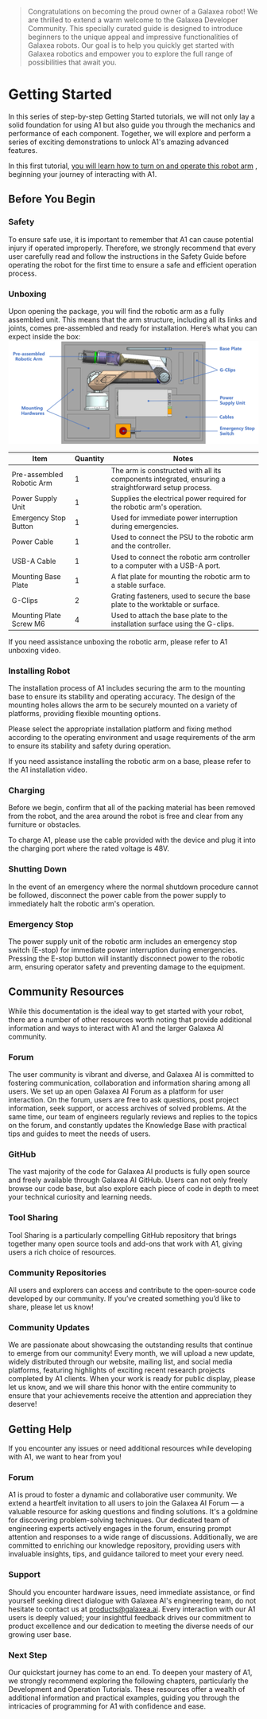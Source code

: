 > Congratulations on becoming the proud owner of a Galaxea robot! We are thrilled to extend a warm welcome to the Galaxea Developer Community. This specially curated guide is designed to introduce beginners to the unique appeal and impressive functionalities of Galaxea robots. Our goal is to help you quickly get started with Galaxea robotics and empower you to explore the full range of possibilities that await you.
# Getting Started
In this series of step-by-step Getting Started tutorials, we will not only lay a solid foundation for using A1 but also guide you through the mechanics and performance of each component. Together, we will explore and perform a series of exciting demonstrations to unlock A1's amazing advanced features.

In this first tutorial, <u>you will learn how to turn on and operate this robot arm</u> , beginning your journey of interacting with A1.
## Before You Begin
### Safety
To ensure safe use, it is important to remember that A1 can cause potential injury if operated improperly. Therefore, we strongly recommend that every user carefully read and follow the instructions in the Safety Guide before operating the robot for the first time to ensure a safe and efficient operation process.

### Unboxing
Upon opening the package, you will find the robotic arm as a fully assembled unit. This means that the arm structure, including all its links and joints, comes pre-assembled and ready for installation. Here’s what you can expect inside the box:
![A1_unboxing](assets/A1_unboxing.png)

| Item                     | Quantity | Notes                                                                 |
|--------------------------|----------|-----------------------------------------------------------------------|
| Pre-assembled Robotic Arm| 1        | The arm is constructed with all its components integrated, ensuring a straightforward setup process. |
| Power Supply Unit        | 1        | Supplies the electrical power required for the robotic arm's operation. |
| Emergency Stop Button    | 1        | Used for immediate power interruption during emergencies.             |
| Power Cable              | 1        | Used to connect the PSU to the robotic arm and the controller.         |
| USB-A Cable              | 1        | Used to connect the robotic arm controller to a computer with a USB-A port. |
| Mounting Base Plate      | 1        | A flat plate for mounting the robotic arm to a stable surface.         |
| G-Clips                  | 2        | Grating fasteners, used to secure the base plate to the worktable or surface. |
| Mounting Plate Screw M6  | 4        | Used to attach the base plate to the installation surface using the G-clips. |

If you need assistance unboxing the robotic arm, please refer to A1 unboxing video.

### Installing Robot
The installation process of A1 includes securing the arm to the mounting base to ensure its stability and operating accuracy. The design of the mounting holes allows the arm to be securely mounted on a variety of platforms, providing flexible mounting options.

Please select the appropriate installation platform and fixing method according to the operating environment and usage requirements of the arm to ensure its stability and safety during operation.

If you need assistance installing the robotic arm on a base, please refer to the A1 installation video.

### Charging
Before we begin, confirm that all of the packing material has been removed from the robot, and the area around the robot is free and clear from any furniture or obstacles.

To charge A1, please use the cable provided with the device and plug it into the charging port where the rated voltage is 48V. 

### Shutting Down
In the event of an emergency where the normal shutdown procedure cannot be followed, disconnect the power cable from the power supply to immediately halt the robotic arm's operation.

### Emergency Stop
The power supply unit of the robotic arm includes an emergency stop switch (E-stop) for immediate power interruption during emergencies. Pressing the E-stop button will instantly disconnect power to the robotic arm, ensuring operator safety and preventing damage to the equipment.

## Community Resources 
While this documentation is the ideal way to get started with your robot, there are a number of other resources worth noting that provide additional information and ways to interact with A1 and the larger Galaxea AI community.
### Forum
The user community is vibrant and diverse, and Galaxea AI is committed to fostering communication, collaboration and information sharing among all users. We set up an open Galaxea AI Forum as a platform for user interaction. On the forum, users are free to ask questions, post project information, seek support, or access archives of solved problems. At the same time, our team of engineers regularly reviews and replies to the topics on the forum, and constantly updates the Knowledge Base with practical tips and guides to meet the needs of users.
### GitHub
The vast majority of the code for Galaxea AI products is fully open source and freely available through Galaxea AI GitHub. Users can not only freely browse our code base, but also explore each piece of code in depth to meet your technical curiosity and learning needs.

### Tool Sharing
Tool Sharing is a particularly compelling GitHub repository that brings together many open source tools and add-ons that work with A1, giving users a rich choice of resources.

### Community Repositories
All users and explorers can access and contribute to the open-source code developed by our community. If you’ve created something you’d like to share, please let us know!

### Community Updates
We are passionate about showcasing the outstanding results that continue to emerge from our community! Every month, we will upload a new update, widely distributed through our website, mailing list, and social media platforms, featuring highlights of exciting recent research projects completed by A1 clients. When your work is ready for public display, please let us know, and we will share this honor with the entire community to ensure that your achievements receive the attention and appreciation they deserve!
## Getting Help
If you encounter any issues or need additional resources while developing with A1, we want to hear from you!

### Forum
A1 is proud to foster a dynamic and collaborative user community. We extend a heartfelt invitation to all users to join the Galaxea AI Forum — a valuable resource for asking questions and finding solutions. It's a goldmine for discovering problem-solving techniques. Our dedicated team of engineering experts actively engages in the forum, ensuring prompt attention and responses to a wide range of discussions. Additionally, we are committed to enriching our knowledge repository, providing users with invaluable insights, tips, and guidance tailored to meet your every need.
### Support
Should you encounter hardware issues, need immediate assistance, or find yourself seeking direct dialogue with Galaxea AI's engineering team, do not hesitate to contact us at products@galaxea.ai. Every interaction with our A1 users is deeply valued; your insightful feedback drives our commitment to product excellence and our dedication to meeting the diverse needs of our growing user base.

### Next Step
Our quickstart journey has come to an end. To deepen your mastery of A1, we strongly recommend exploring the following chapters, particularly the Development and Operation Tutorials. These resources offer a wealth of additional information and practical examples, guiding you through the intricacies of programming for A1 with confidence and ease.
